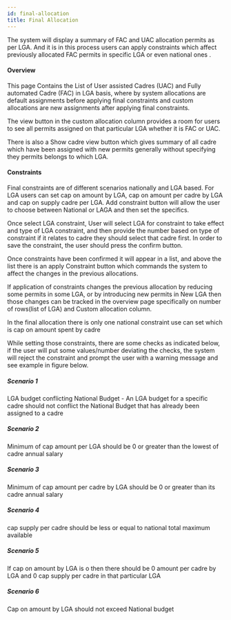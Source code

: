 ```yaml
---
id: final-allocation
title: Final Allocation
---
```


The system will display a summary of FAC and UAC allocation permits as per LGA. And it is in this process users can  apply constraints which affect previously allocated FAC permits in specific LGA or even national ones .


#### Overview
This page Contains the List of User assisted Cadres (UAC) and Fully automated Cadre (FAC) in LGA basis, where by system allocations are default assignments before applying final constraints and custom allocations are new assignments after applying final constraints.

The view button in the custom allocation column provides a room for users to see all permits assigned on that particular LGA  whether it is FAC or UAC.

There is also a Show cadre view button which gives summary of all cadre which have been assigned with new permits generally without specifying they permits belongs to which LGA.

#### Constraints
Final constraints are of different scenarios nationally and LGA based. For LGA users can set cap on amount by LGA, cap on amount per cadre by LGA and cap on supply cadre per LGA. Add constraint button will allow the user to choose between National or LAGA and then set the specifics.

Once select LGA constraint, User will select LGA for constraint to take effect and type of LGA constraint, and then provide the number based on type of constraint if it relates to cadre they should select that cadre first. In order to save the constraint, the user should press the confirm button.

Once constraints have been confirmed it will appear in a list, and above the list there is an apply Constraint button which commands the system to affect the changes in the previous allocations.

If application of constraints changes the previous allocation by reducing some permits in some LGA, or by introducing new permits in New LGA then those changes can be tracked in the overview page specifically on number of rows(list of LGA) and Custom allocation column.

In the final allocation there is only one national constraint use can set which is cap on amount spent by cadre

While setting those constraints, there are some checks as indicated below,  if the user will put some values/number deviating the checks, the system will reject the constraint and prompt the user with a warning message and see example in figure below.


##### Scenario 1 
LGA budget conflicting National Budget - An LGA budget for a specific cadre should not conflict the National Budget that has already been assigned to a cadre

##### Scenario 2 
Minimum of cap amount per LGA should be 0 or greater than the lowest of cadre annual salary

##### Scenario 3
Minimum of cap amount per cadre by LGA should be 0 or greater than its cadre annual salary

##### Scenario 4
cap supply per cadre should be less or equal to national total maximum available

##### Scenario 5
If cap on amount by LGA is o then there should be 0 amount per cadre by LGA and 0 cap supply per cadre in that particular LGA

##### Scenario 6 
Cap on amount by LGA should not exceed National budget



